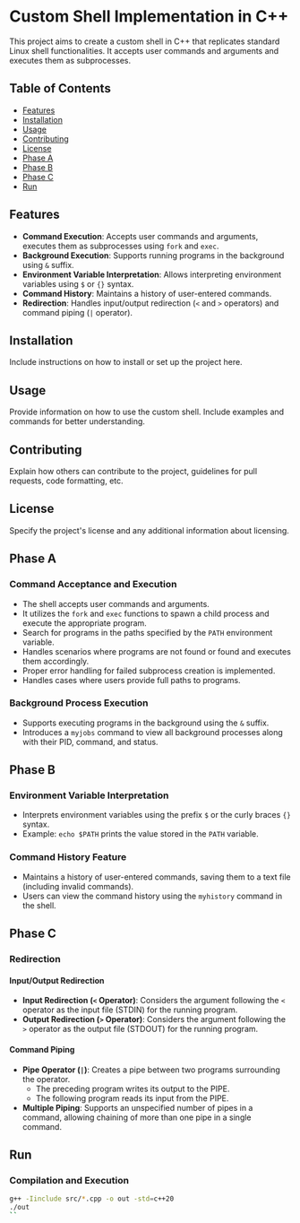 # Custom Shell Implementation in C++

This project aims to create a custom shell in C++ that replicates standard Linux shell functionalities. It accepts user commands and arguments and executes them as subprocesses.

## Table of Contents

- [Features](#features)
- [Installation](#installation)
- [Usage](#usage)
- [Contributing](#contributing)
- [License](#license)
- [Phase A](#phase-a)
- [Phase B](#phase-b)
- [Phase C](#phase-c)
- [Run](#run)

## Features

- **Command Execution**: Accepts user commands and arguments, executes them as subprocesses using `fork` and `exec`.
- **Background Execution**: Supports running programs in the background using `&` suffix.
- **Environment Variable Interpretation**: Allows interpreting environment variables using `$` or `{}` syntax.
- **Command History**: Maintains a history of user-entered commands.
- **Redirection**: Handles input/output redirection (`<` and `>` operators) and command piping (`|` operator).

## Installation

Include instructions on how to install or set up the project here.

## Usage

Provide information on how to use the custom shell. Include examples and commands for better understanding.

## Contributing

Explain how others can contribute to the project, guidelines for pull requests, code formatting, etc.

## License

Specify the project's license and any additional information about licensing.

## Phase A

### Command Acceptance and Execution

- The shell accepts user commands and arguments.
- It utilizes the `fork` and `exec` functions to spawn a child process and execute the appropriate program.
- Search for programs in the paths specified by the `PATH` environment variable.
- Handles scenarios where programs are not found or found and executes them accordingly.
- Proper error handling for failed subprocess creation is implemented.
- Handles cases where users provide full paths to programs.

### Background Process Execution

- Supports executing programs in the background using the `&` suffix.
- Introduces a `myjobs` command to view all background processes along with their PID, command, and status.

## Phase B

### Environment Variable Interpretation

- Interprets environment variables using the prefix `$` or the curly braces `{}` syntax.
- Example: `echo $PATH` prints the value stored in the `PATH` variable.

### Command History Feature

- Maintains a history of user-entered commands, saving them to a text file (including invalid commands).
- Users can view the command history using the `myhistory` command in the shell.

## Phase C

### Redirection

#### Input/Output Redirection

- **Input Redirection (`<` Operator)**: Considers the argument following the `<` operator as the input file (STDIN) for the running program.
- **Output Redirection (`>` Operator)**: Considers the argument following the `>` operator as the output file (STDOUT) for the running program.

#### Command Piping

- **Pipe Operator (`|`)**: Creates a pipe between two programs surrounding the operator.
  - The preceding program writes its output to the PIPE.
  - The following program reads its input from the PIPE.
- **Multiple Piping**: Supports an unspecified number of pipes in a command, allowing chaining of more than one pipe in a single command.

## Run

### Compilation and Execution

```bash
g++ -Iinclude src/*.cpp -o out -std=c++20
./out
``
